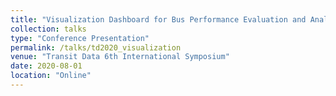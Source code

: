 ```yaml
---
title: "Visualization Dashboard for Bus Performance Evaluation and Analysis"
collection: talks
type: "Conference Presentation"
permalink: /talks/td2020_visualization
venue: "Transit Data 6th International Symposium"
date: 2020-08-01
location: "Online"
---
```



